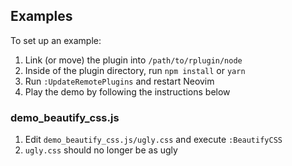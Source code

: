 ## Examples

To set up an example:
1. Link (or move) the plugin into `/path/to/rplugin/node`
2. Inside of the plugin directory, run `npm install` or `yarn`
3. Run `:UpdateRemotePlugins` and restart Neovim
4. Play the demo by following the instructions below

### demo_beautify_css.js

1. Edit `demo_beautify_css.js/ugly.css` and execute `:BeautifyCSS`
2. `ugly.css` should no longer be as ugly

